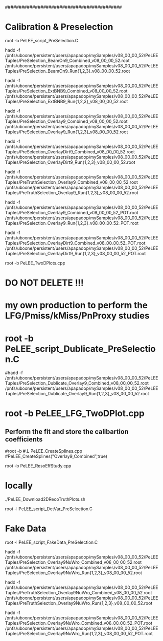 
###########################################

# Calibration & Preselection

root -b PeLEE_script_PreSelection.C

hadd -f /pnfs/uboone/persistent/users/apapadop/mySamples/v08_00_00_52/PeLEETuples/PreSelection_BeamOn9_Combined_v08_00_00_52.root /pnfs/uboone/persistent/users/apapadop/mySamples/v08_00_00_52/PeLEETuples/PreSelection_BeamOn9_Run{1,2,3}_v08_00_00_52.root

hadd -f /pnfs/uboone/persistent/users/apapadop/mySamples/v08_00_00_52/PeLEETuples/PreSelection_ExtBNB9_Combined_v08_00_00_52.root /pnfs/uboone/persistent/users/apapadop/mySamples/v08_00_00_52/PeLEETuples/PreSelection_ExtBNB9_Run{1,2,3}_v08_00_00_52.root

hadd -f /pnfs/uboone/persistent/users/apapadop/mySamples/v08_00_00_52/PeLEETuples/PreSelection_Overlay9_Combined_v08_00_00_52.root /pnfs/uboone/persistent/users/apapadop/mySamples/v08_00_00_52/PeLEETuples/PreSelection_Overlay9_Run{1,2,3}_v08_00_00_52.root

hadd -f /pnfs/uboone/persistent/users/apapadop/mySamples/v08_00_00_52/PeLEETuples/PreSelection_OverlayDirt9_Combined_v08_00_00_52.root /pnfs/uboone/persistent/users/apapadop/mySamples/v08_00_00_52/PeLEETuples/PreSelection_OverlayDirt9_Run{1,2,3}_v08_00_00_52.root

hadd -f /pnfs/uboone/persistent/users/apapadop/mySamples/v08_00_00_52/PeLEETuples/PreTruthSelection_Overlay9_Combined_v08_00_00_52.root /pnfs/uboone/persistent/users/apapadop/mySamples/v08_00_00_52/PeLEETuples/PreTruthSelection_Overlay9_Run{1,2,3}_v08_00_00_52.root

hadd -f /pnfs/uboone/persistent/users/apapadop/mySamples/v08_00_00_52/PeLEETuples/PreSelection_Overlay9_Combined_v08_00_00_52_POT.root /pnfs/uboone/persistent/users/apapadop/mySamples/v08_00_00_52/PeLEETuples/PreSelection_Overlay9_Run{1,2,3}_v08_00_00_52_POT.root

hadd -f /pnfs/uboone/persistent/users/apapadop/mySamples/v08_00_00_52/PeLEETuples/PreSelection_OverlayDirt9_Combined_v08_00_00_52_POT.root /pnfs/uboone/persistent/users/apapadop/mySamples/v08_00_00_52/PeLEETuples/PreSelection_OverlayDirt9_Run{1,2,3}_v08_00_00_52_POT.root

root -b PeLEE_TwoDPlots.cpp

# DO NOT DELETE !!!
# my own production to perform the LFG/Pmiss/kMiss/PnProxy studies

# root -b PeLEE_script_Dublicate_PreSelection.C

#hadd -f /pnfs/uboone/persistent/users/apapadop/mySamples/v08_00_00_52/PeLEETuples/PreSelection_Dublicate_Overlay9_Combined_v08_00_00_52.root /pnfs/uboone/persistent/users/apapadop/mySamples/v08_00_00_52/PeLEETuples/PreSelection_Dublicate_Overlay9_Run{1,2,3}_v08_00_00_52.root

# root -b PeLEE_LFG_TwoDPlot.cpp

## Perform the fit and store the calibartion coefficients 
#root -b
#.L PeLEE_CreateSplines.cpp
#PeLEE_CreateSplines("Overlay9_Combined",true)

root -b PeLEE_ResoEffStudy.cpp

# locally
./PeLEE_Download2DRecoTruthPlots.sh

root -l PeLEE_script_DetVar_PreSelection.C

# Fake Data

root -l PeLEE_script_FakeData_PreSelection.C

hadd -f /pnfs/uboone/persistent/users/apapadop/mySamples/v08_00_00_52/PeLEETuples/PreSelection_Overlay9NuWro_Combined_v08_00_00_52.root /pnfs/uboone/persistent/users/apapadop/mySamples/v08_00_00_52/PeLEETuples/PreSelection_Overlay9NuWro_Run{1,2,3}_v08_00_00_52.root

hadd -f /pnfs/uboone/persistent/users/apapadop/mySamples/v08_00_00_52/PeLEETuples/PreTruthSelection_Overlay9NuWro_Combined_v08_00_00_52.root /pnfs/uboone/persistent/users/apapadop/mySamples/v08_00_00_52/PeLEETuples/PreTruthSelection_Overlay9NuWro_Run{1,2,3}_v08_00_00_52.root

hadd -f /pnfs/uboone/persistent/users/apapadop/mySamples/v08_00_00_52/PeLEETuples/PreSelection_Overlay9NuWro_Combined_v08_00_00_52_POT.root /pnfs/uboone/persistent/users/apapadop/mySamples/v08_00_00_52/PeLEETuples/PreSelection_Overlay9NuWro_Run{1,2,3}_v08_00_00_52_POT.root




